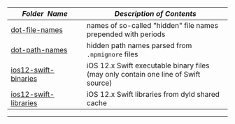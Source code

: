 |&nbsp;&nbsp;&nbsp;&nbsp;&nbsp;&nbsp;_Folder&nbsp;&nbsp;Name_&nbsp;&nbsp;&nbsp;&nbsp;&nbsp;&nbsp;| _Description of Contents_
|:--------------------|--------------------------------------------------------------------------------------------------------------------------------------------------------
| [dot-file-names](dot-file-names.txt) |  names of so-called "hidden" file names prepended with periods 
| [dot-path-names](dot-path-names.txt) |  hidden path names parsed from `.npmignore` files
| [ios12-swift-binaries](ios12-swift-binaries.txt) |  iOS 12.x Swift executable binary files (may only contain one line of Swift source)  
| [ios12-swift-libraries](ios12-swift-libraries.txt) |  iOS 12.x Swift libraries from dyld shared cache  

* * *

